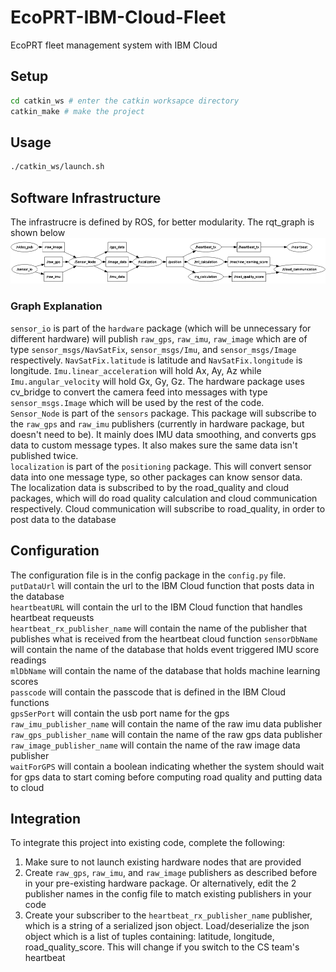 # EcoPRT-IBM-Cloud-Fleet
EcoPRT fleet management system with IBM Cloud



## Setup
``` bash
cd catkin_ws # enter the catkin worksapce directory
catkin_make # make the project
```

## Usage
``` bash
./catkin_ws/launch.sh
```

## Software Infrastructure
The infrastrucre is defined by ROS, for better modularity. The rqt_graph is shown below\
![Click here if image doesn't appear](https://github.com/imoghul/EcoPRT-IBM-Cloud-Fleet/blob/main/ros%20infrastructure.png)
### Graph Explanation
`sensor_io` is part of the `hardware` package (which will be unnecessary for different hardware) will publish `raw_gps`, `raw_imu`, `raw_image` which are of type `sensor_msgs/NavSatFix`, `sensor_msgs/Imu`, and `sensor_msgs/Image` respectively. `NavSatFix.latitude` is latitude and `NavSatFix.longitude` is longitude. `Imu.linear_acceleration` will hold Ax, Ay, Az while `Imu.angular_velocity` will hold Gx, Gy, Gz. The hardware package uses cv_bridge to convert the camera feed into messages with type `sensor_msgs.Image` which will be used by the rest of the code.\
`Sensor_Node` is part of the `sensors` package. This package will subscribe to the `raw_gps` and `raw_imu` publishers (currently in hardware package, but doesn't need to be). It mainly does IMU data smoothing, and converts gps data to custom message types. It also makes sure the same data isn't published twice.\
`localization` is part of the `positioning` package. This will convert sensor data into one message type, so other packages can know sensor data.\
The localization data is subscribed to by the road_quality and cloud packages, which will do road quality calculation and cloud communication respectively. Cloud communication will subscribe to road_quality, in order to post data to the database




## Configuration
The configuration file is in the config package in the ```config.py``` file.\
`putDataUrl` will contain the url to the IBM Cloud function that posts data in the database\
`heartbeatURL` will contain the url to the IBM Cloud function that handles heartbeat requeusts\
`heartbeat_rx_publisher_name` will contain the name of the publisher that publishes what is received from the heartbeat cloud function
`sensorDbName` will contain the name of the database that holds event triggered IMU score readings\
`mlDbName` will contain the name of the database that holds machine learning scores\
`passcode` will contain the passcode that is defined in the IBM Cloud functions\
`gpsSerPort` will contain the usb port name for the gps\
`raw_imu_publisher_name` will contain the name of the raw imu data publisher\
`raw_gps_publisher_name` will contain the name of the raw gps data publisher\
`raw_image_publisher_name` will contain the name of the raw image data publisher\
`waitForGPS` will contain a boolean indicating whether the system should wait for gps data to start coming before computing road quality and putting data to cloud

## Integration
To integrate this project into existing code, complete the following:
1. Make sure to not launch existing hardware nodes that are provided
2. Create `raw_gps`, `raw_imu`, and `raw_image` publishers as described before in your pre-existing hardware package. Or alternatively, edit the 2 publisher names in the config file to match existing publishers in your code
3. Create your subscriber to the `heartbeat_rx_publisher_name` publisher, which is a string of a serialized json object. Load/deserialize the json object which is a list of tuples containing: latitude, longitude, road_quality_score. This will change if you switch to the CS team's heartbeat
